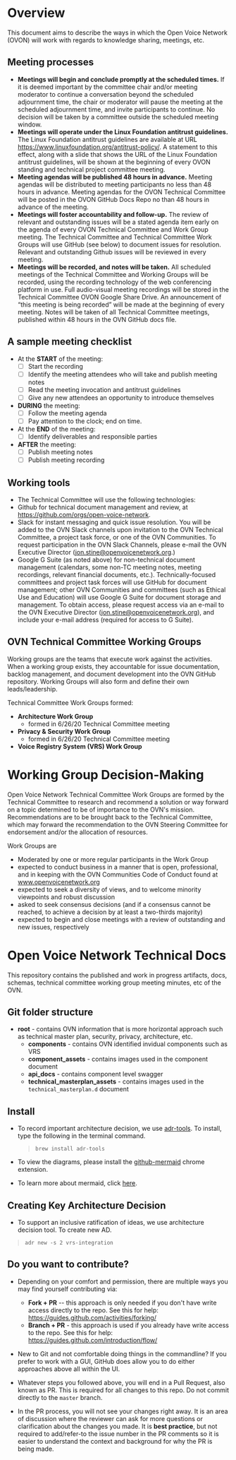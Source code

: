 # Overview

This document aims to describe the ways in which the Open Voice Network (OVON)
will work with regards to knowledge sharing, meetings, etc.

## Meeting processes

* **Meetings will begin and conclude promptly at the scheduled times.**
  If it is deemed important by the committee chair and/or meeting moderator to
  continue a conversation beyond the scheduled adjournment time, the chair or
  moderator will pause the meeting at the scheduled adjournment time, and
  invite participants to continue.  No decision will be taken by a committee
  outside the scheduled meeting window. 
* **Meetings will operate under the Linux Foundation antitrust guidelines.**
  The Linux Foundation antitrust guidelines are available at URL
  <https://www.linuxfoundation.org/antitrust-policy/>.
  A statement to this effect, along with a slide that shows the URL of the
  Linux Foundation antitrust guidelines, will be shown at the beginning of
  every OVON standing and technical project committee meeting.
* **Meeting agendas will be published 48 hours in advance.**
  Meeting agendas will be distributed to meeting participants no less than 48
  hours in advance. Meeting agendas for the OVON Technical Committee will be
  posted in the OVON GitHub Docs Repo no than 48 hours in advance of the meeting.   
* **Meetings will foster accountability and follow-up.**
  The review of relevant and outstanding issues will be a stated agenda item
  early on the agenda of every OVON Technical Committee and Work Group meeting.
  The Technical Committee and Technical Committee Work Groups will use GitHub
  (see below) to document issues for resolution. Relevant and outstanding
  Github issues will be reviewed in every meeting.
* **Meetings will be recorded, and notes will be taken.**
  All scheduled meetings of the Technical Committee and Working Groups will be
  recorded, using the recording technology of the web conferencing platform in
  use. Full audio-visual meeting recordings will be stored in the Technical
  Committee OVON Google Share Drive. An announcement of “this meeting is being
  recorded” will be made at the beginning of every meeting. Notes will be taken
  of all Technical Committee meetings, published within 48 hours in the OVN
  GitHub docs file. 

## A sample meeting checklist

* At the **START** of the meeting:
  * [ ] Start the recording
  * [ ] Identify the meeting attendees who will take and publish meeting notes
  * [ ] Read the meeting invocation and antitrust guidelines
  * [ ] Give any new attendees an opportunity to introduce themselves
* **DURING** the meeting:
  * [ ] Follow the meeting agenda
  * [ ] Pay attention to the clock; end on time.
* At the **END** of the meeting:
  * [ ] Identify deliverables and responsible parties
* **AFTER** the meeting:
  * [ ] Publish meeting notes
  * [ ] Publish meeting recording 

## Working tools

- The Technical Committee will use the following technologies:
- Github for technical document management and review, at https://github.com/orgs/open-voice-network. 
- Slack for instant messaging and quick issue resolution. You will be added to the OVN Slack channels upon invitation to the OVN Technical Committee, a project task force, or one of the OVN Communities. To request participation in the OVN Slack Channels, please e-mail the OVN Executive Director (jon.stine@openvoicenetwork.org.) 
- Google G Suite (as noted above) for non-technical document management (calendars, some non-TC meeting notes, meeting recordings, relevant financial documents, etc.). Technically-focused committees and project task forces will use GitHub for document management; other OVN Communities and committees (such as Ethical Use and Education) will use Google G Suite for document storage and management. To obtain access, please request access via an e-mail to the OVN Executive Director (jon.stine@openvoicenetwork.org), and include your e-mail address (required for access to G Suite).  

## OVN Technical Committee Working Groups 

Working groups are the teams that execute work against the activities.  When a working group exists, they accountable for issue documentation, backlog management, and document development into the OVN GitHub repository.  Working Groups will also form and define their own leads/leadership. 

Technical Committee Work Groups formed:  
* **Architecture Work Group**  
  * formed in 6/26/20 Technical Committee meeting 
* **Privacy & Security Work Group** 
  * formed in 6/26/20 Technical Committee meeting 
* **Voice Registry System (VRS) Work Group**
  
# Working Group Decision-Making

Open Voice Network Technical Committee Work Groups are formed by the Technical Committee to research and recommend a solution or way forward on a topic determined to be of importance to the OVN's mission.  Recommendations are to be brought back to the Technical Committee, which may forward the recommendation to the OVN Steering Committee for endorsement and/or the allocation of resources.

Work Groups are

- Moderated by one or more regular participants in the Work Group
- expected to conduct business in a manner that is open, professional, and in keeping with the OVN Communities Code of Conduct found at www.openvoicenetwork.org
- expected to seek a diversity of views, and to welcome minority viewpoints and robust discussion
- asked to seek consensus decisions (and if a consensus cannot be reached, to achieve a decision by at least a two-thirds majority)
- expected to begin and close meetings with a review of outstanding and new issues, respectively

# Open Voice Network Technical Docs

This repository contains the published and work in progress artifacts, docs, schemas, technical committee working group meeting minutes, etc of the OVN. 

## Git folder structure

- **root** - contains OVN information that is more horizontal approach such as technical master plan, security, privacy, architecture, etc.
  - **components** - contains OVN identified invidual components such as VRS 
  - **component_assets** - contains images used in the component document
  - **api_docs** - contains component level swagger
  - **technical_masterplan_assets** - contains images used in the `technical_masterplan.d` document

## Install
-   To record important architecture decision, we use  [adr-tools](https://github.com/npryce/adr-tools "https://github.com/npryce/adr-tools"). To install, type the following in the terminal command. 

    >    ``` brew install adr-tools ```

- To view the diagrams, please install the [github-mermaid](https://chrome.google.com/webstore/detail/github-%2B-mermaid/goiiopgdnkogdbjmncgedmgpoajilohe) chrome extension.
- To learn more about mermaid, click [here](https://github.com/mermaid-js/mermaid).

## Creating Key Architecture Decision
- To support an inclusive ratification of ideas, we use architecture decision tool. To create new AD.

>   ``` adr new -s 2 vrs-integration  ```


## Do you want to contribute?
- Depending on your comfort and permission, there are multiple ways you may find yourself contributing via:
  - **Fork + PR** -- this approach is only needed if you don't have write access directly to the repo. See this for help: https://guides.github.com/activities/forking/
  - **Branch + PR** - this approach is used if you already have write access to the repo. See this for help: https://guides.github.com/introduction/flow/

- New to Git and not comfortable doing things in the commandline? If you prefer to work with a GUI, GitHub does allow you to do either approaches above all within the UI.
- Whatever steps you followed above, you will end in a Pull Request, also known as PR. This is required for all changes to this repo. Do not commit directly to the `master` branch.
- In the PR process, you will not see your changes right away. It is an area of discussion where the reviewer can ask for more questions or clarification about the changes you made. It is **best practice**, but not required to add/refer-to the issue number in the PR comments so it is easier to understand the context and background for why the PR is being made. 

  
